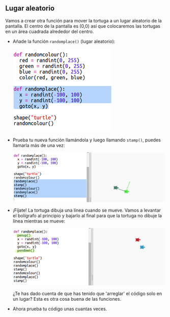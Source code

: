 ## Lugar aleatorio

Vamos a crear otra función para mover la tortuga a un lugar aleatorio de la pantalla. El centro de la pantalla es (0,0) así que colocaremos las tortugas en un área cuadrada alrededor del centro.

+ Añade la función `randomplace()` (lugar aleatorio):
    
    ![captura de pantalla](images/modern-place-function.png)

+ Prueba tu nueva función llamándola y luego llamando `stamp()`, puedes llamarla más de una vez:
    
    ![captura de pantalla](images/modern-call-place.png)

+ ¡Fíjate! La tortuga dibuja una línea cuando se mueve. Vamos a levantar el bolígrafo al principio y bajarlo al final para que la tortuga no dibuje la línea mientras se mueve:
    
    ![captura de pantalla](images/modern-place-pen.png)
    
    ¿Te has dado cuenta de que has tenido que 'arreglar' el código solo en un lugar? Esta es otra cosa buena de las funciones.

+ Ahora prueba tu código unas cuantas veces.